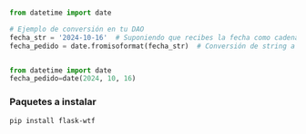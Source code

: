 ```python

from datetime import date

# Ejemplo de conversión en tu DAO
fecha_str = '2024-10-16'  # Suponiendo que recibes la fecha como cadena
fecha_pedido = date.fromisoformat(fecha_str)  # Conversión de string a date


```

```python

from datetime import date
fecha_pedido=date(2024, 10, 16)


```

### Paquetes a instalar
`pip install flask-wtf`


